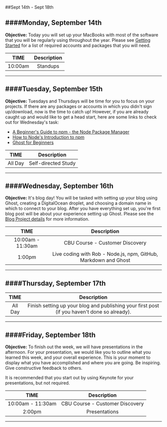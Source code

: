 ##Sept 14th - Sept 18th

####Monday, September 14th
---
**Objective:** Today you will set up your MacBooks with most of the software that you will be regularly using throughout the year. Please see [Getting Started](../../Projects/1-Getting-Started) for a list of required accounts and packages that you will need.

|TIME| Description|
|:---:|:---:|
|10:00am|Standups|
---

####Tuesday, September 15th
---
**Objective:** Tuesdays and Thursdays will be time for you to focus on your projects.  If there are any packages or accounts in which you didn't sign up/download, now is the time to catch up!  However, if you are already caught up and would like to get a head start, here are some links to check out for Wednesday's task:

- [A Beginner's Guide to npm - the Node Package Manager](http://www.sitepoint.com/beginners-guide-node-package-manager/)
- [How to Node's Introduction to npm](http://howtonode.org/introduction-to-npm)
- [Ghost for Beginners](https://www.ghostforbeginners.com/)

|TIME| Description|
|:---:|:---:|
|All Day|Self-directed Study|
---

####Wednesday, September 16th
---
**Objective:** It's blog day!  You will be tasked with setting up your blog using Ghost, creating a DigitalOcean droplet, and choosing a domain name in which to connect to your blog.  After you have everything set up, you're first blog post will be about your experience setting up Ghost.  Please see the [Blog Project details](../../Projects/2-Blog) for more information.

|TIME| Description|
|:---:|:---:|
|10:00am - 11:30am|CBU Course - Customer Discovery|
|1:00pm|Live coding with Rob - Node.js, npm, GitHub, Markdown and Ghost|
---

####Thursday, September 17th
---
|TIME| Description|
|:---:|:---:|
|All Day|Finish setting up your blog and publishing your first post (if you haven't done so already).|
---

####Friday, September 18th
---
**Objective:** To finish out the week, we will have presentations in the afternoon.  For your presentation, we would like you to outline what you learned this week, and your overall experience.  This is your moment to display what you have accomplished and where you are going.  Be inspiring.  Give constructive feedback to others.

It is recommended that you start out by using Keynote for your presentations, but not required.

|TIME| Description|
|:---:|:---:|
|10:00am - 11:30am|CBU Course - Customer Discovery|
|2:00pm|Presentations|
---
